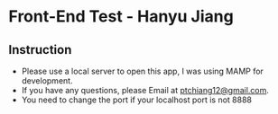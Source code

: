 # Front-End Test - Hanyu Jiang

## Instruction

- Please use a local server to open this app, I was using MAMP for development.
- If you have any questions, please Email at ptchiang12@gmail.com.
- You need to change the port if your localhost port is not 8888
